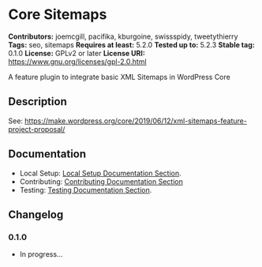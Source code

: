 # Core Sitemaps #
**Contributors:** joemcgill, pacifika, kburgoine, swissspidy, tweetythierry
**Tags:** seo, sitemaps
**Requires at least:** 5.2.0
**Tested up to:** 5.2.3
**Stable tag:** 0.1.0
**License:** GPLv2 or later
**License URI:** https://www.gnu.org/licenses/gpl-2.0.html

A feature plugin to integrate basic XML Sitemaps in WordPress Core

## Description ##

See: https://make.wordpress.org/core/2019/06/12/xml-sitemaps-feature-project-proposal/


## Documentation ##

- Local Setup: [Local Setup Documentation Section](/docs/SETUP.md/).
- Contributing: [Contributing Documentation Section](/docs/CONTRIBUTING.md)
- Testing: [Testing Documentation Section](/docs/TESTING.md).


## Changelog ##

### 0.1.0 ###
* In progress...
